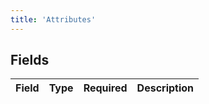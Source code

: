 ```yaml
---
title: 'Attributes'
---
```



## Fields

| Field       | Type        | Required    | Description |
| ----------- | ----------- | ----------- | ----------- |